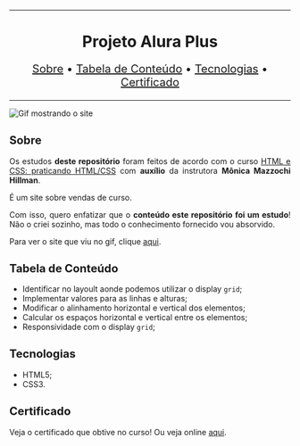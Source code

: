 <hr>

<main>
    <h1 align="center">Projeto Alura Plus</h1>
    <p align="center" style="font-size: 1.25rem;">
        <a href="#sobre">Sobre</a> •
        <a href="#tabela-de-conteudo">Tabela de Conteúdo</a> •
        <a href="#tecnologias">Tecnologias</a> •
        <a href="#certificado">Certificado</a>
    </p>
</main>

<hr>

<img src="Alura-Plus.gif" title="Gif mostrando o site">

<section id="sobre">
    <h2 style="font-size: 1.25rem;">Sobre</h2>
    <p style="text-align: justify;">Os estudos <b>deste repositório</b> foram feitos de acordo com o curso <a href="https://cursos.alura.com.br/course/praticando-css-grid-flexbox">HTML e CSS: praticando HTML/CSS</a> com <b>auxílio</b> da instrutora <b>Mônica Mazzochi Hillman</b>.</p>
    <p style="text-align: justify;">É um site sobre vendas de curso.</p>
    <p style="text-align: justify;">Com isso, quero enfatizar que o <b>conteúdo este repositório foi um estudo</b>! Não o criei sozinho, mas todo o conhecimento fornecido vou absorvido.</p>
    <p style="text-align: justify;">Para ver o site que viu no gif, clique <a href="https://culturama.ebarbozadev.vercel.app/">aqui</a>.</p>
</section>

<section id="tabela-de-conteudo">
    <h2 style="font-size: 1.25rem;">Tabela de Conteúdo</h2>
    <ul style="text-align: justify;" align="justify">
      <li>Identificar no layoult aonde podemos utilizar o display <code>grid</code>;</li>
      <li>Implementar valores para as linhas e alturas;</li>
      <li>Modificar o alinhamento horizontal e vertical dos elementos;</li>
      <li>Calcular os espaços horizontal e vertical entre os elementos;</li>
      <li>Responsividade com o display <code>grid</code>;</li>
    </ul>
</section>

<section id="tecnologias">
    <h2 style="font-size: 1.25rem;">Tecnologias</h2>
    <ul>
        <li>HTML5;</li>
        <li>CSS3.</li>
    </ul>
</section>

<section id="certificado">
    <h2 style="font-size: 1.25rem;">Certificado</h2>
    <p style="text-align: justify;">Veja o certificado que obtive no curso! Ou veja online <a href="https://cursos.alura.com.br/certificate/b1e3ded7-33ac-49bd-b606-74d57817564e">aqui</a>.</p>
</section>
